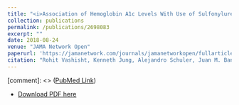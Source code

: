 ```yaml
---
title: "<i>Association of Hemoglobin A1c Levels With Use of Sulfonylureas, Dipeptidyl Peptidase 4 Inhibitors, and Thiazolidinediones in Patients With Type 2 Diabetes Treated With Metformin</i>"
collection: publications
permalink: /publications/2698083
excerpt: "" 
date: 2018-08-24
venue: "JAMA Network Open"
paperurl: 'https://jamanetwork.com/journals/jamanetworkopen/fullarticle/2698083' 
citation: "Rohit Vashisht, Kenneth Jung, Alejandro Schuler, Juan M. Banda, Rae Woong Park, Sanghyung Jin, Li Li, Joel T. Dudley, <b>Kipp W. Johnson</b>, Mark M. Shervey, Hua Xu, Yonghui Wu, Karthik Natrajan, George Hripcsak, Peng Jin, Mui Van Zandt, Anthony Reckard, Christian G. Reich, James Weaver, Martijn J. Schuemie, Patrick B. Ryan, Alison Callahan, Nigam H. Shah. JAMA Network Open. 2018;1(4):e181755"
---
```


[comment]: <> ([PubMed Link](https://www.ncbi.nlm.nih.gov/pubmed/30646124))
* [Download PDF here](https://kippjohnson.com/files/30646124.pdf)

<script type='text/javascript' src='https://d1bxh8uas1mnw7.cloudfront.net/assets/embed.js'></script>
<div class='altmetric-embed' data-badge-type="medium-donut" data-pmid="30646124" data-hide-no-mentions="true" data-hide-less-than="1" class="altmetric-embed"></div>


